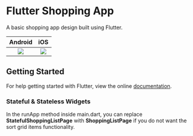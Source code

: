 # Flutter Shopping App

A basic shopping app design built using Flutter.

Android             |  iOS
:-------------------------:|:-------------------------:
![](https://github.com/rohan20/flutter_e_commerce_app/blob/master/screenshots/screenshot_android_pixel_2_xl.png)  |  ![](https://github.com/rohan20/flutter_e_commerce_app/blob/master/screenshots/screenshot_apple_iphone_x.png)

## Getting Started

For help getting started with Flutter, view the online
[documentation](https://flutter.io/).

### Stateful & Stateless Widgets

In the runApp method inside main.dart, you can replace <b>StatefulShoppingListPage</b> with <b>ShoppingListPage</b> if you do not want the sort grid items functionality.
